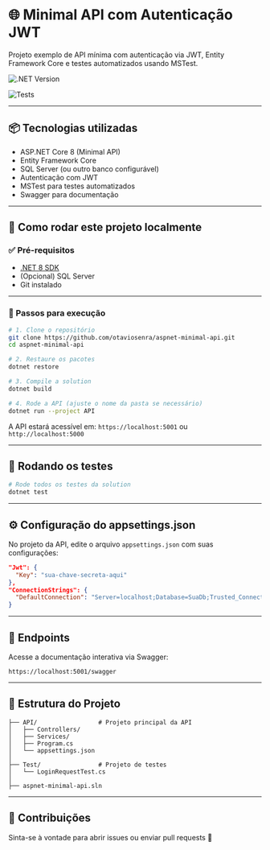 # 🌐 Minimal API com Autenticação JWT

Projeto exemplo de API mínima com autenticação via JWT, Entity Framework Core e testes automatizados usando MSTest.

![.NET Version](https://img.shields.io/badge/.NET-8.0-blueviolet)

![Tests](https://img.shields.io/badge/tests-passing-brightgreen)

---

## 📦 Tecnologias utilizadas

- ASP.NET Core 8 (Minimal API)
- Entity Framework Core
- SQL Server (ou outro banco configurável)
- Autenticação com JWT
- MSTest para testes automatizados
- Swagger para documentação

---

## 🚀 Como rodar este projeto localmente

### ✅ Pré-requisitos

- [.NET 8 SDK](https://dotnet.microsoft.com/en-us/download/dotnet/8.0)
- (Opcional) SQL Server
- Git instalado

---

### 🔧 Passos para execução

```bash
# 1. Clone o repositório
git clone https://github.com/otaviosenra/aspnet-minimal-api.git
cd aspnet-minimal-api

# 2. Restaure os pacotes
dotnet restore

# 3. Compile a solution
dotnet build

# 4. Rode a API (ajuste o nome da pasta se necessário)
dotnet run --project API
```

A API estará acessível em: `https://localhost:5001` ou `http://localhost:5000`

---

## 🧪 Rodando os testes

```bash
# Rode todos os testes da solution
dotnet test
```

---

## ⚙️ Configuração do appsettings.json

No projeto da API, edite o arquivo `appsettings.json` com suas configurações:

```json
"Jwt": {
  "Key": "sua-chave-secreta-aqui"
},
"ConnectionStrings": {
  "DefaultConnection": "Server=localhost;Database=SuaDb;Trusted_Connection=True;"
}
```

---

## 📄 Endpoints

Acesse a documentação interativa via Swagger:

```
https://localhost:5001/swagger
```

---

## 📁 Estrutura do Projeto

```
├── API/                 # Projeto principal da API
│   ├── Controllers/
│   ├── Services/
│   ├── Program.cs
│   └── appsettings.json
│
├── Test/                # Projeto de testes
│   └── LoginRequestTest.cs
│
├── aspnet-minimal-api.sln
```

---

## 🤝 Contribuições

Sinta-se à vontade para abrir issues ou enviar pull requests 🚀